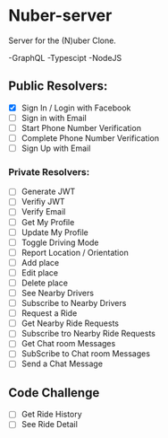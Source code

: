 # Nuber-server

Server for the (N)uber Clone.

-GraphQL
-Typescipt
-NodeJS

## Public Resolvers:

- [x] Sign In / Login with Facebook
- [ ] Sign in with Email
- [ ] Start Phone Number Verification
- [ ] Complete Phone Number Verification
- [ ] Sign Up with Email

### Private Resolvers: 

- [ ] Generate JWT
- [ ] Verifiy JWT
- [ ] Verify Email
- [ ] Get My Profile
- [ ] Update My Profile
- [ ] Toggle Driving Mode
- [ ] Report Location / Orientation
- [ ] Add place
- [ ] Edit place
- [ ] Delete place
- [ ] See Nearby Drivers
- [ ] Subscribe to Nearby Drivers
- [ ] Request a Ride
- [ ] Get Nearby Ride Requests
- [ ] Subscribe tro Nearby Ride Requests
- [ ] Get Chat room Messages
- [ ] SubScribe to Chat room Messages
- [ ] Send a Chat Message

## Code Challenge

- [ ] Get Ride History
- [ ] See Ride Detail
